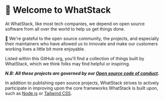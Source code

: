 # 👋 Welcome to WhatStack

At WhatStack, like most tech companies, we depend on open source software from all over the world to help us get things done.

🙏 We're grateful to the open source community, the projects, and especially their maintainers who have allowed us to innovate and make our customers working lives a little bit more enjoyable.

Listed within this GitHub org, you'll find a collection of things built by WhatStack, which we think folks may find helpful or inspiring.

***N.B: All these projects are governed by our [Open source code of conduct](https://docs.whatstack.io/open-source/code-of-conduct).***

In addition to publishing open source projects, WhatStack strives to actively participate in improving upon the core frameworks WhatStack is built upon, such as [Node.js](https://nodejs.org) or [Tailwind CSS](https://tailwindcss.com/).
